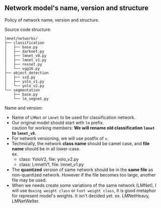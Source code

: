 ## Network model's name, version and structure

Policy of network name, version and structure.


Source code structure:
```
lmnet/networks/
├── classification
│   ├── base.py
│   ├── darknet.py
│   ├── lmnet_v0.py
│   ├── lmnet_v1.py
│   ├── resnet.py
│   └── vgg16.py
├── object_detection
│   ├── ssd.py
│   ├── yolo_v1.py
│   └── yolo_v2.py
└── segmentation
    ├── base.py
    └── lm_segnet.py
```


Name and version: 
* Name of `LMNet` or `Lmnet` to be used for classification network. 
* Our original model should start with `lm` prefix.  
  caution for working members: **We will rename old classification `lmnet` to `lmnet_v0`.**
* For network versioning, we will use postfix of `v`.
* Technically, the network **class name** should be camel case, and **file name** should be in all lower-case.  
  ex.
  * class: YoloV2, file: yolo_v2.py
  * class: LmnetV1, file: lmnet_v1.py
*  The **quantized** version of same network should be in the **same file** as non-quantized network. However if the file becomes too large, another file may be used.
* When we needs create some variations of the same network (LMNet), I will use `Boxing weight class` or `Font weight class`, It is  good metaphor for represent model's weights. It isn't decided yet. 
ex. LMNetHeavy, LMNetWelter.
